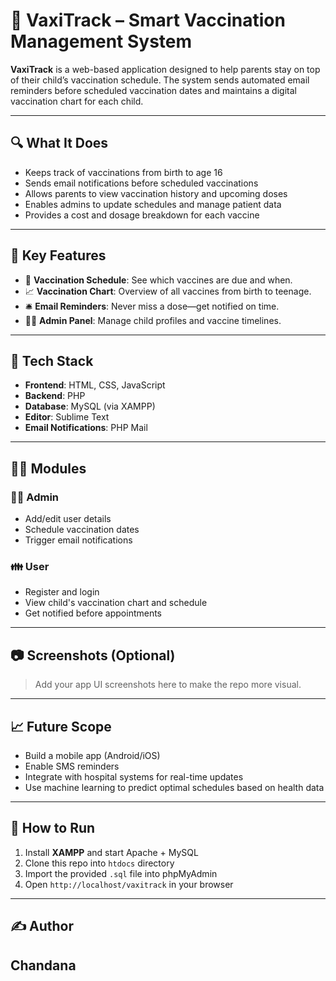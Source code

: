 # 💉 VaxiTrack – Smart Vaccination Management System

**VaxiTrack** is a web-based application designed to help parents stay on top of their child’s vaccination schedule. The system sends automated email reminders before scheduled vaccination dates and maintains a digital vaccination chart for each child.

---

## 🔍 What It Does

- Keeps track of vaccinations from birth to age 16
- Sends email notifications before scheduled vaccinations
- Allows parents to view vaccination history and upcoming doses
- Enables admins to update schedules and manage patient data
- Provides a cost and dosage breakdown for each vaccine

---

## 🌟 Key Features

- 📅 **Vaccination Schedule**: See which vaccines are due and when.
- 📈 **Vaccination Chart**: Overview of all vaccines from birth to teenage.
- 🛎️ **Email Reminders**: Never miss a dose—get notified on time.
- 👨‍⚕️ **Admin Panel**: Manage child profiles and vaccine timelines.

---

## 🧱 Tech Stack

- **Frontend**: HTML, CSS, JavaScript
- **Backend**: PHP
- **Database**: MySQL (via XAMPP)
- **Editor**: Sublime Text
- **Email Notifications**: PHP Mail

---

## 👩‍⚕️ Modules

### 👨‍💻 Admin
- Add/edit user details
- Schedule vaccination dates
- Trigger email notifications

### 👪 User
- Register and login
- View child's vaccination chart and schedule
- Get notified before appointments

---

## 📷 Screenshots (Optional)

> Add your app UI screenshots here to make the repo more visual.

---

## 📈 Future Scope

- Build a mobile app (Android/iOS)
- Enable SMS reminders
- Integrate with hospital systems for real-time updates
- Use machine learning to predict optimal schedules based on health data

---

## 🧪 How to Run

1. Install **XAMPP** and start Apache + MySQL
2. Clone this repo into `htdocs` directory
3. Import the provided `.sql` file into phpMyAdmin
4. Open `http://localhost/vaxitrack` in your browser

---

## ✍️ Author

Chandana
---

